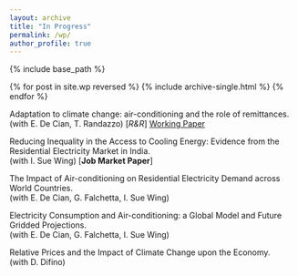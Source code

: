 ```yaml
---
layout: archive
title: "In Progress"
permalink: /wp/
author_profile: true
---
```


{% include base_path %}

{% for post in site.wp reversed %}
  {% include archive-single.html %}
{% endfor %}

Adaptation to climate change: air-conditioning and the role of remittances.  
(with E. De Cian, T. Randazzo) \[_R&R_\] [Working Paper](https://fpavanello.github.io/files/Randazzo_et_al_WP.pdf)

Reducing Inequality in the Access to Cooling Energy: Evidence from the Residential Electricity Market in India.  
(with I. Sue Wing) \[**Job Market Paper**\]

The Impact of Air-conditioning on Residential Electricity Demand across World Countries.  
(with E. De Cian, G. Falchetta, I. Sue Wing)

Electricity Consumption and Air-conditioning: a Global Model and Future Gridded Projections.  
(with E. De Cian, G. Falchetta, I. Sue Wing)

Relative Prices and the Impact of Climate Change upon the Economy.  
(with D. Difino)
